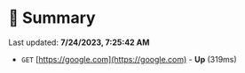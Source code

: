 # 📖 Summary
Last updated: **7/24/2023, 7:25:42 AM**

- `GET` [https://google.com](https://google.com) - **Up** (319ms)
